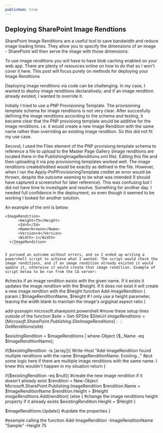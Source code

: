 ```yaml
---
published: true
---
```

## Deploying SharePoint Image Rendtions

SharePoint Image Renditions are a useful tool to save bandwidth and reduce image loading times. They allow you to specify the dimensions of an image - SharePoint will then serve the image with those dimensions. 

To use image renditions you will have to have blob caching enabled on your web app. There are plenty of resources online on how to do that so I won't cover it here. This post will focus purely on methods for deploying your Image Renditions

Deploying image renditions via code can be challenging. In my case, I wanted to deploy image renditions declaratively; and if an image rendition already existed, I wanted to override it. 

Initially I tried to use a PNP Provisioning Template. The provisioning template schema for image renditions is not very clear. After succesfully defining the image renditions according to the schema and testing, it became clear that the PNP provisiong template would be additive for the image renditions. i.e. it would create a new Image Rendition with the same name rather than overriding an existing image rendition. So this did not fit my use case. 

Second, I used the Files element of the PNP provisiong template schema to reference a file to upload to the Master Page Gallery (image renditions are located there in the PublishingImageRenditions.xml file). Editing this file and then uploading it via pnp provisioning templates worked well. The image renditions created/edited would be exactly as defined in the file. However, when I ran the Apply-PnPProvisioningTemplate cmdlet an error would be thrown, despite the outcome seeming to be what was intended (I should have captured a screenshot for later reference). This was confusing but I did not have time to investigate and resolve. Something for another day. I needed full confidence in the deployment, so even though it seemed to be working I looked for another solution. 

An example of the xml is below:

```    
<ImageRendition>
      <Height>75</Height>
      <Id>5</Id>
      <Name>browse</Name>
      <Version>4</Version>
      <Width>-1</Width>
  </ImageRendition>
    ```

I pursued an outcome without errors, and so I ended up writing a powershell script to achieve what I wanted. The script would check the image renditions, and if an image rendition already existed it would update it, otherwise it would create that image rendition. Example of script below to be run from the CA server:

```
#checks if an image rendition exists with the given name. If it exists it updates the image rendition with the $height. If it does not exist it will create a new image rendtion with the $height
function Add-ImageRendition {
  param (
    $ImageRenditionName,
    $Height # I only use a height parameter, leaving the width blank to maintain the image's orgiginal aspect ratio
  )
  
  add-pssnapin microsoft.sharepoint.powershell #move these setup lines outside of the function
  $site = Get-SPSite $SiteUrl
  $imageRenditions =  [Microsoft.SharePoint.Publishing.SiteImageRenditions]::GetRenditions($site)

  $existingRendition = $imageRenditions | where-Object {$_.Name -eq $ImageRenditionName};

  if($existingRendition -is [array]){
    Write-Host "Add-ImageRendition found multiple renditions with the name $ImageRenditionName. Existing..."
    #put some logic here if there are multiple image renditions with the same name. I knew this wouldn't happen in my situation
    return
  }

  if($existingRendition -eq $null){ #create the new image rendition if it doesn't already exist
    $rendition = New-Object Microsoft.SharePoint.Publishing.ImageRendition
    $rendition.Name = $ImageRenditionName
    $rendition.Height = $Height
    $imageRenditions.Add($rendition)
  }else { #change the image renditions height property if it already exists
    $existingRendition.Height = $Height
  }  
  
  $imageRenditions.Update() #update the properties
}

#example calling the function
Add-ImageRendition -ImageRenditionName "Sample" -Height 75
```


